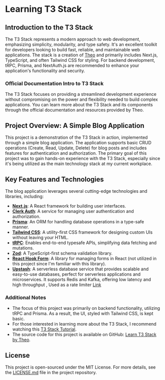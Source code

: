 # Learning T3 Stack

## Introduction to the T3 Stack

The T3 Stack represents a modern approach to web development, emphasizing simplicity, modularity, and type safety. It's an excellent toolkit for developers looking to build fast, reliable, and maintainable web applications. The stack is a creation of [Theo](https://twitter.com/t3dotgg) and primarily includes Next.js, TypeScript, and often Tailwind CSS for styling. For backend development, tRPC, Prisma, and NextAuth.js are recommended to enhance your application's functionality and security.

### Official Documentation Intro to T3 Stack

The T3 Stack focuses on providing a streamlined development experience without compromising on the power and flexibility needed to build complex applications. You can learn more about the T3 Stack and its components through the official documentation and resources provided by Theo.

## Project Overview: A Simple Blog Application

This project is a demonstration of the T3 Stack in action, implemented through a simple blog application. The application supports basic CRUD operations (Create, Read, Update, Delete) for blog posts and includes features for authentication and authorization. The primary goal of this project was to gain hands-on experience with the T3 Stack, especially since it's being utilized as the main technology stack at my current workplace.

## Key Features and Technologies

The blog application leverages several cutting-edge technologies and libraries, including:

- **[Next.js](https://nextjs.org)**: A React framework for building user interfaces.
- **[Clerk Auth](https://clerk.com)**: A service for managing user authentication and authorization.
- **[Prisma](https://prisma.io)**: An ORM for handling database operations in a type-safe manner.
- **[Tailwind CSS](https://tailwindcss.com)**: A utility-first CSS framework for designing custom UIs without leaving your HTML.
- **[tRPC](https://trpc.io)**: Enables end-to-end typesafe APIs, simplifying data fetching and mutations.
- **[Zod](https://zod.dev/)**: A TypeScript-first schema validation library.
- **[React Hook Form](https://react-hook-form.com/)**: A library for managing forms in React (not utilized in this project since I'm familiar with this library).
- **[Upstash](https://upstash.com/)**: A serverless database service that provides scalable and easy-to-use databases, perfect for serverless applications and microservices. It supports Redis and Kafka, offering low latency and high throughput , Used as a rate limiter [Link](https://github.com/upstash/ratelimit)

### Additional Notes

- The focus of this project was primarily on backend functionality, utilizing tRPC and Prisma. As a result, the UI, styled with Tailwind CSS, is kept basic.
- For those interested in learning more about the T3 Stack, I recommend watching this [T3 Stack Tutorial](https://www.youtube.com/watch?v=YkOSUVzOAA4).
- The source code for this project is available on GitHub: [Learn T3 Stack by Theo](https://github.com/t3dotgg/chirp).

## License

This project is open-sourced under the MIT License. For more details, see the [LICENSE.md](https://github.com/thenameisajay/Learning-T3-Stack/blob/main/LICENSE) file in the project repository.
